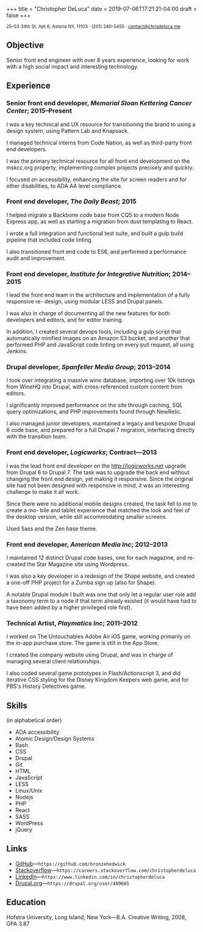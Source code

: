 +++
title = "Christopher DeLuca"
date = 2019-07-06T17:21:21-04:00
draft = false
+++

<small>25–53 34th St, Apt 6, Astoria NY, 11103 · (201) 240-5455 · contact@chrisdeluca.me</small>

## Objective

Senior front end engineer with over 8 years experience, looking for work with a high social impact and interesting technology.

## Experience

### Senior front end developer, _Memorial Sloan Kettering Cancer Center_; 2015–Present

I was a key technical and UX resource for transitioning the brand to using a design system, using Pattern Lab and Knapsack.

I managed technical interns from Code Nation, as well as third-party front end developers.

I was the primary technical resource for all front end development on the mskcc.org property, implementing complex projects precisely and quickly.

I focused on accessibility, enhancing the site for screen readers and for other disabilities, to ADA AA level compliance.

### Front end developer, _The Daily Beast_; 2015

I helped migrate a Backbone code base from CQ5 to a modern Node Express app, as well as starting a migration from dust templating to React.

I wrote a full integration and functional test suite, and built a gulp build pipeline that included code linting.

I also transitioned front end code to ES6, and performed a performance audit and improvement.

### Front end developer, _Institute for Integrative Nutrition_; 2014–2015

I lead the front end team in the architecture and implementation of a fully responsive re- design, using modular LESS and Drupal panels.

I was also in charge of documenting all the new features for both developers and editors, and for editor training.

In addition, I created several devops tools, including a gulp script that automatically minified images on an Amazon S3 bucket, and another that performed PHP and JavaScript code linting on every pull request, all using Jenkins.

### Drupal developer, _Spanfeller Media Group_; 2013–2014

I took over integrating a massive wine database, importing over 10k listings from WineHQ into Drupal, with cross-referenced custom content from editors.

I significantly improved performance on the site through caching, SQL query optimizations, and PHP improvements found through NewRelic.

I also managed junior developers, maintained a legacy and bespoke Drupal 6 code base, and prepared for a full Drupal 7 migration, interfacing directly with the transition team.

### Front end developer, _Logicworks_; Contract—2013

I was the lead front end developer on the http://logicworks.net upgrade from Drupal 6 to Drupal 7. The task was to upgrade the back end without changing the front end design, yet making it responsive. Since the original site had not been designed with responsive in mind, it was an interesting challenge to make it all work.

Since there were no additional mobile designs created, the task fell to me to create a mo- bile and tablet experience that matched the look and feel of the desktop version, while still accommodating smaller screens.

Used Sass and the Zen base theme.

### Front end developer, _American Media Inc_; 2012–2013

I maintained 12 distinct Drupal code bases, one for each magazine, and re-created the Star Magazine site using Wordpress.

I was also a key developer in a redesign of the Shape website, and created a one-off PHP project for a Zumba sign up (also for Shape).

A notable Drupal module I built was one that only let a regular user role add a taxonomy term to a node if that term already existed (it would have had to have been added by a higher privileged role first).

### Technical Artist, _Playmatics Inc_; 2011–2012

I worked on The Untouchables Adobe Air iOS game, working primarily on the in-app purchase store. The game is still in the App Store.

I created the company website using Drupal, and was in charge of managing several client relationships.

I also coded several game prototypes in Flash/Actionscript 3, and did iterative CSS styling for the Disney Kingdom Keepers web game, and for PBS's History Detectives game.

## Skills

(in alphabetical order)

- ADA accessibility
- Atomic Design/Design Systems
- Bash
- CSS
- Drupal
- Git
- HTML
- JavaScript
- LESS
- Linux/Unix
- Nodejs
- PHP
- React
- SASS
- WordPress
- jQuery

## Links

- [GitHub](https://github.com/bronzehedwick)—`https://github.com/bronzehedwick`
- [Stackoverflow](https://careers.stackoverflow.com/christopherdeluca)—`https://careers.stackoverflow.com/christopherdeluca`
- [LinkedIn](https://www.linkedin.com/in/christopherdeluca)—`https://www.linkedin.com/in/christopherdeluca`
- [Drupal.org](https://drupal.org/user/409665)—`https://drupal.org/user/409665`


## Education

Hofstra University, Long Island, New York—B.A. Creative Writing, 2008, GPA 3.87
